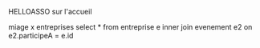 HELLOASSO sur l'accueil

miage x entreprises
select * from entreprise e inner join evenement e2 on e2.participeA = e.id 